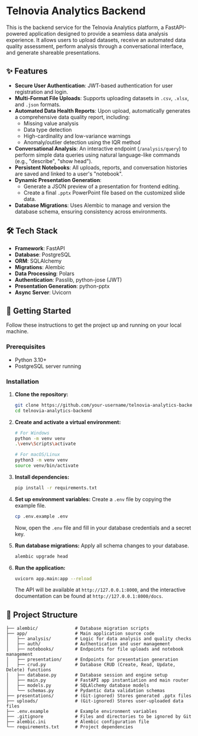 # Telnovia Analytics Backend

This is the backend service for the Telnovia Analytics platform, a FastAPI-powered application designed to provide a seamless data analysis experience. It allows users to upload datasets, receive an automated data quality assessment, perform analysis through a conversational interface, and generate shareable presentations.

## ✨ Features

- **Secure User Authentication**: JWT-based authentication for user registration and login.
- **Multi-Format File Uploads**: Supports uploading datasets in `.csv`, `.xlsx`, and `.json` formats.
- **Automated Data Health Reports**: Upon upload, automatically generates a comprehensive data quality report, including:
  - Missing value analysis
  - Data type detection
  - High-cardinality and low-variance warnings
  - Anomaly/outlier detection using the IQR method
- **Conversational Analysis**: An interactive endpoint (`/analysis/query`) to perform simple data queries using natural language-like commands (e.g., "describe", "show head").
- **Persistent Notebooks**: All uploads, reports, and conversation histories are saved and linked to a user's "notebook".
- **Dynamic Presentation Generation**:
  - Generate a JSON preview of a presentation for frontend editing.
  - Create a final `.pptx` PowerPoint file based on the customized slide data.
- **Database Migrations**: Uses Alembic to manage and version the database schema, ensuring consistency across environments.

## 🛠️ Tech Stack

- **Framework**: FastAPI
- **Database**: PostgreSQL
- **ORM**: SQLAlchemy
- **Migrations**: Alembic
- **Data Processing**: Polars
- **Authentication**: Passlib, python-jose (JWT)
- **Presentation Generation**: python-pptx
- **Async Server**: Uvicorn

## 🚀 Getting Started

Follow these instructions to get the project up and running on your local machine.

### Prerequisites

- Python 3.10+
- PostgreSQL server running

### Installation

1.  **Clone the repository:**

    ```bash
    git clone https://github.com/your-username/telnovia-analytics-backend.git
    cd telnovia-analytics-backend
    ```

2.  **Create and activate a virtual environment:**

    ```bash
    # For Windows
    python -m venv venv
    .\venv\Scripts\activate

    # For macOS/Linux
    python3 -m venv venv
    source venv/bin/activate
    ```

3.  **Install dependencies:**

    ```bash
    pip install -r requirements.txt
    ```

4.  **Set up environment variables:**
    Create a `.env` file by copying the example file.

    ```bash
    cp .env.example .env
    ```

    Now, open the `.env` file and fill in your database credentials and a secret key.

5.  **Run database migrations:**
    Apply all schema changes to your database.

    ```bash
    alembic upgrade head
    ```

6.  **Run the application:**
    ```bash
    uvicorn app.main:app --reload
    ```
    The API will be available at `http://127.0.0.1:8000`, and the interactive documentation can be found at `http://127.0.0.1:8000/docs`.

## 📁 Project Structure

```
├── alembic/              # Database migration scripts
├── app/                  # Main application source code
│   ├── analysis/         # Logic for data analysis and quality checks
│   ├── auth/             # Authentication and user management
│   ├── notebooks/        # Endpoints for file uploads and notebook management
│   ├── presentation/     # Endpoints for presentation generation
│   ├── crud.py           # Database CRUD (Create, Read, Update, Delete) functions
│   ├── database.py       # Database session and engine setup
│   ├── main.py           # FastAPI app instantiation and main router
│   ├── models.py         # SQLAlchemy database models
│   └── schemas.py        # Pydantic data validation schemas
├── presentations/        # (Git-ignored) Stores generated .pptx files
├── uploads/              # (Git-ignored) Stores user-uploaded data files
├── .env.example          # Example environment variables
├── .gitignore            # Files and directories to be ignored by Git
├── alembic.ini           # Alembic configuration file
└── requirements.txt      # Project dependencies
```
